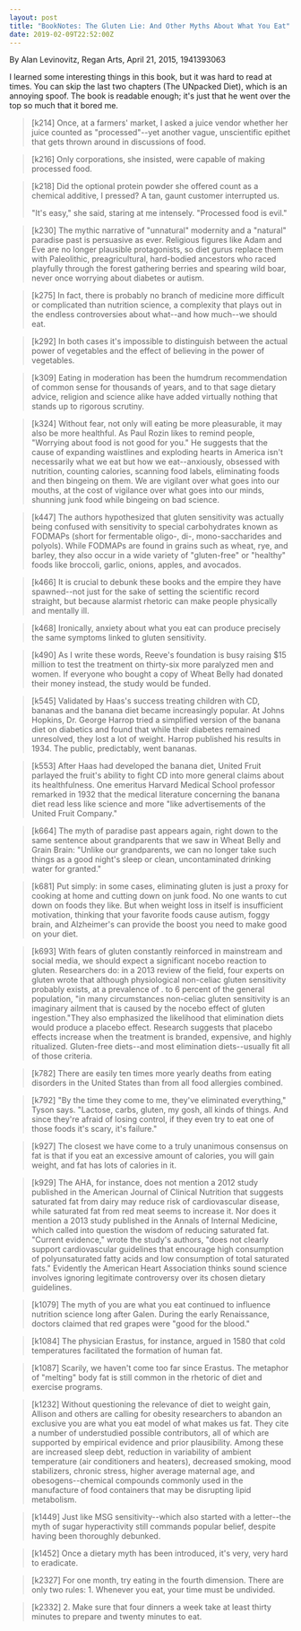 ```yaml
---
layout: post
title: "BookNotes: The Gluten Lie: And Other Myths About What You Eat"
date: 2019-02-09T22:52:00Z
---
```

By Alan Levinovitz, Regan Arts, April 21, 2015, 1941393063

I learned some interesting things in this book, but it was hard to
read at times. You can skip the last two chapters (The UNpacked Diet),
which is an annoying spoof. The book is readable enough; it's just
that he went over the top so much that it bored me.

> [k214] Once, at a farmers' market, I asked a juice vendor whether
> her juice counted as "processed"--yet another vague, unscientific
> epithet that gets thrown around in discussions of food.

> [k216] Only corporations, she insisted, were capable of making
> processed food.

> [k218] Did the optional protein powder she offered count as a
> chemical additive, I pressed? A tan, gaunt customer interrupted us.
>
> "It's easy," she said, staring at me intensely. "Processed food is evil."

> [k230] The mythic narrative of "unnatural" modernity and a "natural"
> paradise past is persuasive as ever. Religious figures like Adam and
> Eve are no longer plausible protagonists, so diet gurus replace them
> with Paleolithic, preagricultural, hard-bodied ancestors who raced
> playfully through the forest gathering berries and spearing wild
> boar, never once worrying about diabetes or autism.

> [k275] In fact, there is probably no branch of medicine more
> difficult or complicated than nutrition science, a complexity that
> plays out in the endless controversies about what--and how much--we
> should eat.

> [k292] In both cases it's impossible to distinguish between the
> actual power of vegetables and the effect of believing in the power
> of vegetables.

> [k309] Eating in moderation has been the humdrum recommendation of
> common sense for thousands of years, and to that sage dietary
> advice, religion and science alike have added virtually nothing that
> stands up to rigorous scrutiny.

> [k324] Without fear, not only will eating be more pleasurable, it
> may also be more healthful. As Paul Rozin likes to remind people,
> "Worrying about food is not good for you." He suggests that the
> cause of expanding waistlines and exploding hearts in America isn't
> necessarily what we eat but how we eat--anxiously, obsessed with
> nutrition, counting calories, scanning food labels, eliminating
> foods and then bingeing on them. We are vigilant over what goes into
> our mouths, at the cost of vigilance over what goes into our minds,
> shunning junk food while bingeing on bad science.

> [k447] The authors hypothesized that gluten sensitivity was actually
> being confused with sensitivity to special carbohydrates known as
> FODMAPs (short for fermentable oligo-, di-, mono-saccharides and
> polyols). While FODMAPs are found in grains such as wheat, rye, and
> barley, they also occur in a wide variety of "gluten-free" or
> "healthy" foods like broccoli, garlic, onions, apples, and avocados.

> [k466] It is crucial to debunk these books and the empire they have
> spawned--not just for the sake of setting the scientific record
> straight, but because alarmist rhetoric can make people physically
> and mentally ill.

> [k468] Ironically, anxiety about what you eat can produce precisely
> the same  symptoms linked to gluten sensitivity.

> [k490] As I write these words, Reeve's foundation is busy raising
> $15 million to test the treatment on thirty-six more paralyzed men
> and women. If everyone who bought a copy of Wheat Belly had donated
> their money instead, the study would be funded.

> [k545] Validated by Haas's success treating children with CD,
> bananas and the banana diet became increasingly popular. At Johns
> Hopkins, Dr. George Harrop tried a simplified version of the banana
> diet on diabetics and found that while their diabetes remained
> unresolved, they lost a lot of weight. Harrop published his results
> in 1934. The public, predictably, went bananas.

> [k553] After Haas had developed the banana diet, United Fruit
> parlayed the fruit's ability to fight CD into more general claims
> about its healthfulness. One emeritus Harvard Medical School
> professor remarked in 1932 that the medical literature concerning
> the banana diet read less like science and more "like advertisements
> of the United Fruit Company."

> [k664] The myth of paradise past appears again, right down to the
> same sentence about grandparents that we saw in Wheat Belly and
> Grain Brain: "Unlike our grandparents, we can no longer take such
> things as a good night's sleep or clean, uncontaminated drinking
> water for granted."

> [k681] Put simply: in some cases, eliminating gluten is just a proxy
> for cooking at home and cutting down on junk food. No one wants to
> cut down on foods they like. But when weight loss in itself is
> insufficient motivation, thinking that your favorite foods cause
> autism, foggy brain, and Alzheimer's can provide the boost you need
> to make good on your diet.

> [k693] With fears of gluten constantly reinforced in mainstream and
> social media, we should expect a significant nocebo reaction to
> gluten. Researchers do: in a 2013 review of the field, four experts
> on gluten wrote that although physiological non-celiac gluten
> sensitivity probably exists, at a prevalence of . to 6 percent of
> the general population, "in many circumstances non-celiac gluten
> sensitivity is an imaginary ailment that is caused by the nocebo
> effect of gluten ingestion."They also emphasized the likelihood that
> elimination diets would produce a placebo effect. Research suggests
> that placebo effects increase when the treatment is branded,
> expensive, and highly ritualized. Gluten-free diets--and most
> elimination diets--usually fit all of those criteria.

> [k782] There are easily ten times more yearly deaths from eating
> disorders in the United States than from all food allergies
> combined.

> [k792] "By the time they come to me, they've eliminated everything,"
> Tyson says. "Lactose, carbs, gluten, my gosh, all kinds of
> things. And since they're afraid of losing control, if they even try
> to eat one of those foods it's scary, it's failure."

> [k927] The closest we have come to a truly unanimous consensus on
> fat is that if you eat an excessive amount of calories, you will
> gain weight, and fat has lots of calories in it.

> [k929] The AHA, for instance, does not mention a 2012 study
> published in the American Journal of Clinical Nutrition that
> suggests saturated fat from dairy may reduce risk of cardiovascular
> disease, while saturated fat from red meat seems to increase it. Nor
> does it mention a 2013 study published in the Annals of Internal
> Medicine, which called into question the wisdom of reducing
> saturated fat. "Current evidence," wrote the study's authors, "does
> not clearly support cardiovascular guidelines that encourage high
> consumption of polyunsaturated fatty acids and low consumption of
> total saturated fats." Evidently the American Heart Association
> thinks sound science involves ignoring legitimate controversy over
> its chosen dietary guidelines.

> [k1079] The myth of you are what you eat continued to influence
> nutrition science long after Galen. During the early Renaissance,
> doctors claimed that red grapes were "good for the blood."

> [k1084] The physician Erastus, for instance, argued in 1580 that
> cold temperatures facilitated the formation of human fat.

> [k1087] Scarily, we haven't come too far since Erastus. The metaphor
> of "melting" body fat is still common in the rhetoric of diet and
> exercise programs.

> [k1232] Without questioning the relevance of diet to weight gain,
> Allison and others are calling for obesity researchers to abandon an
> exclusive you are what you eat model of what makes us fat. They cite
> a number of understudied possible contributors, all of which are
> supported by empirical evidence and prior plausibility. Among these
> are increased sleep debt, reduction in variability of ambient
> temperature (air conditioners and heaters), decreased smoking, mood
> stabilizers, chronic stress, higher average maternal age, and
> obesogens--chemical compounds commonly used in the manufacture of
> food containers that may be disrupting lipid metabolism.

> [k1449] Just like MSG sensitivity--which also started with a
> letter--the myth of sugar hyperactivity still commands popular
> belief, despite having been thoroughly debunked.

> [k1452] Once a dietary myth has been introduced, it's very, very
> hard to eradicate.

> [k2327] For one month, try eating in the fourth dimension. There are
> only two rules: 1. Whenever you eat, your time must be undivided.

> [k2332] 2. Make sure that four dinners a week take at least thirty
> minutes to prepare and twenty minutes to eat.
